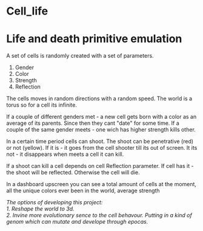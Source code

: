# Cell_life

<h1>Life and death primitive emulation</h1>

А set of cells is randomly created with a set of parameters.
1. Gender
2. Color
3. Strength
4. Reflection

The cells moves in random directions with a random speed. The world is a torus so for a cell its infinite.

If a couple of different genders met - a new cell gets born with a color as an average of its parents. Since then they cant "date" for some time.
If a couple of the same gender meets - one wich has higher strength kills other.

In a certain time period cells can shoot. The shoot can be penetrative (red) or not (yellow). If it is - it goes from the cell shooter till its out of screen. It 
its not - it disappears when meets a cell it can kill.

If a shoot can kill a cell depends on cell Reflection parameter. If cell has it - the shoot will be reflected. Otherwise the cell will die.

In a dashboard upscreen you can see a total amount of cells at the moment, all the unique colors ever been in the world, average strength

<i>
The options of developing this project:<br>
1. Reshape the world to 3d.<br>
2. Invine more evolutionary sence to the cell behavour. Putting in a kind of genom which can mutate and develope through epocas.
</i>


